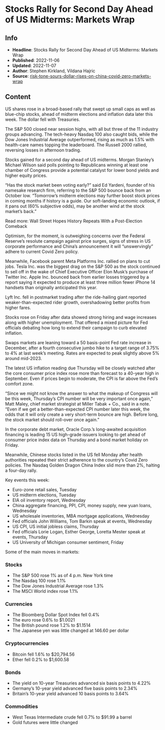 # Stocks Rally for Second Day Ahead of US Midterms: Markets Wrap

## Info

*   **Headline**: Stocks Rally for Second Day Ahead of US Midterms: Markets Wrap
*   **Published**: 2022-11-06
*   **Updated**: 2022-11-07
*   **Author**: Stephen Kirkland, Vildana Hajric
*   **Source**: [risk-tone-sours-dollar-rises-on-china-covid-zero-markets-wrap](https://www.bloomberg.com/news/articles/2022-11-06/risk-tone-sours-dollar-rises-on-china-covid-zero-markets-wrap)
## Content




US shares rose in a broad-based rally that swept up small caps as well as blue-chip stocks, ahead of midterm elections and inflation data later this week. The dollar fell with Treasuries.

The S&P 500 closed near session highs, with all but three of the 11 industry groups advancing. The tech-heavy Nasdaq 100 also caught bids, while the Dow Jones Industrial Average outperformed, rising as much as 1.5% with health-care names topping the leaderboard. The Russell 2000 rallied, reversing losses in afternoon trading.

Stocks gained for a second day ahead of US midterms. Morgan Stanley’s Michael Wilson said polls pointing to Republicans winning at least one chamber of Congress provide a potential catalyst for lower bond yields and higher equity prices.

“Has the stock market been voting early?” said Ed Yardeni, founder of his namesake research firm, referring to the S&P 500 bounce back from an October low. “Tomorrow’s midterm elections may further boost stock prices in coming months if history is a guide. Our soft-landing economic outlook, if it pans out (60% subjective odds), may be another wind at the stock market’s back.”

Read more: Wall Street Hopes History Repeats With a Post-Election Comeback

Optimism, for the moment, is outweighing concerns over the Federal Reserve’s resolute campaign against price surges, signs of stress in US corporate performance and China’s announcement it will “unswervingly” adhere to current Covid Zero policy.

Meanwhile, Facebook parent Meta Platforms Inc. rallied on plans to cut jobs. Tesla Inc. was the biggest drag on the S&P 500 as the stock continued to sell off in the wake of Chief Executive Officer Elon Musk’s purchase of Twitter Inc. Apple Inc. bounced back from earlier losses triggered by a report saying it expected to produce at least three million fewer iPhone 14 handsets than originally anticipated this year.

Lyft Inc. fell in postmarket trading after the ride-hailing giant reported weaker-than-expected rider growth, overshadowing better profits from higher fares.

Stocks rose on Friday after data showed strong hiring and wage increases along with higher unemployment. That offered a mixed picture for Fed officials debating how long to extend their campaign to curb elevated inflation.

Swaps markets are leaning toward a 50 basis-point Fed rate increase in December, after a fourth consecutive jumbo hike to a target range of 3.75% to 4% at last week’s meeting. Rates are expected to peak slightly above 5% around mid-2023.

The latest US inflation reading due Thursday will be closely watched after the core consumer price index rose more than forecast to a 40-year high in September. Even if prices begin to moderate, the CPI is far above the Fed’s comfort zone.

“Since we might not know the answer to what the makeup of Congress will be this week, Thursday’s CPI number will be very important once again,” Matt Maley, chief market strategist at Miller Tabak + Co., said in a note. “Even if we get a better-than-expected CPI number later this week, the odds that it will only create a very short-term bounce are high. Before long, the stock market should roll-over once again.”

In the corporate debt market, Oracle Corp.’s long-awaited acquisition financing is leading 15 US high-grade issuers looking to get ahead of consumer price index data on Thursday and a bond market holiday on Friday.

Meanwhile, Chinese stocks listed in the US fell Monday after health authorities repeated their strict adherence to the country’s Covid Zero policies. The Nasdaq Golden Dragon China Index slid more than 2%, halting a four-day rally.

Key events this week:

*   Euro-zone retail sales, Tuesday
*   US midterm elections, Tuesday
*   EIA oil inventory report, Wednesday
*   China aggregate financing, PPI, CPI, money supply, new yuan loans, Wednesday
*   US wholesale inventories, MBA mortgage applications, Wednesday
*   Fed officials John Williams, Tom Barkin speak at events, Wednesday
*   US CPI, US initial jobless claims, Thursday
*   Fed officials Lorie Logan, Esther George, Loretta Mester speak at events, Thursday
*   US University of Michigan consumer sentiment, Friday

Some of the main moves in markets:

### Stocks

*   The S&P 500 rose 1% as of 4 p.m. New York time
*   The Nasdaq 100 rose 1.1%
*   The Dow Jones Industrial Average rose 1.3%
*   The MSCI World index rose 1.1%

### Currencies

*   The Bloomberg Dollar Spot Index fell 0.4%
*   The euro rose 0.6% to $1.0021
*   The British pound rose 1.2% to $1.1514
*   The Japanese yen was little changed at 146.60 per dollar

### Cryptocurrencies

*   Bitcoin fell 1.6% to $20,794.56
*   Ether fell 0.2% to $1,600.58

### Bonds

*   The yield on 10-year Treasuries advanced six basis points to 4.22%
*   Germany’s 10-year yield advanced five basis points to 2.34%
*   Britain’s 10-year yield advanced 10 basis points to 3.64%

### Commodities

*   West Texas Intermediate crude fell 0.7% to $91.99 a barrel
*   Gold futures were little changed